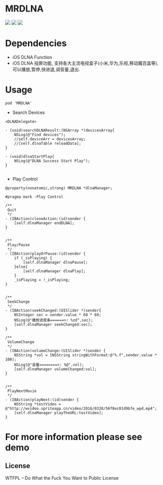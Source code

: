 
# MRDLNA
![](https://img.shields.io/badge/project-iOS-blue.svg)
![](https://img.shields.io/badge/install-CocoaPods-orange.svg)
![](https://img.shields.io/badge/LANG-ObjC-brightgreen.svg)
# Dependencies

- iOS DLNA Function 
- iOS DLNA 投屏功能, 支持各大主流电视盒子(小米,华为,乐视,移动魔百盒等), 可以播放,暂停,快进退,调音量,退出.

# Usage

```
pod 'MRDLNA'
```


- Search Devices

```
<DLNADelegate>

- (void)searchDLNAResult:(NSArray *)devicesArray{
    NSLog(@"Find devices");
    //self.deviceArr = devicesArray;
    //[self.dlnaTable reloadData];
}

- (void)dlnaStartPlay{
    NSLog(@"DLNA Success Start Play");
}


```

- Play Control

```
@property(nonatomic,strong) MRDLNA *dlnaManager;

#pragma mark -Play Control

/**
 Quit
 */
- (IBAction)closeAction:(id)sender {
    [self.dlnaManager endDLNA];
}


/**
 Play/Pause
 */
- (IBAction)playOrPause:(id)sender {
    if (_isPlaying) {
        [self.dlnaManager dlnaPause];
    }else{
        [self.dlnaManager dlnaPlay];
    }
    _isPlaying = !_isPlaying;
}


/**
 SeekChange
 */
- (IBAction)seekChanged:(UISlider *)sender{
    NSInteger sec = sender.value * 60 * 60;
    NSLog(@"播放进度条======>: %zd",sec);
    [self.dlnaManager seekChanged:sec];
}

/**
 VolumeChange
 */
- (IBAction)volumeChange:(UISlider *)sender {
    NSString *vol = [NSString stringWithFormat:@"%.f",sender.value * 100];
    NSLog(@"音量========>: %@",vol);
    [self.dlnaManager volumeChanged:vol];
}


/**
 PlayNextMovie
 */
- (IBAction)playNext:(id)sender {
    NSString *testVideo = @"http://wvideo.spriteapp.cn/video/2016/0328/56f8ec01d9bfe_wpd.mp4";
    [self.dlnaManager playTheURL:testVideo];
}
```

# For more information please see demo

## License

WTFPL – Do What the Fuck You Want to Public License


